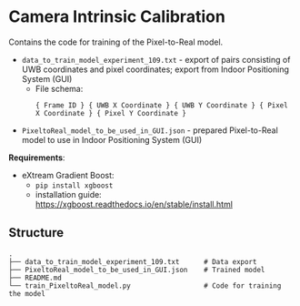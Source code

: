 # Camera Intrinsic Calibration

Contains the code for training of the Pixel-to-Real model.

- `data_to_train_model_experiment_109.txt` - export of pairs consisting of UWB coordinates and pixel coordinates; export from Indoor Positioning System (GUI)
    - File schema:
        ```
        { Frame ID } { UWB X Coordinate } { UWB Y Coordinate } { Pixel X Coordinate } { Pixel Y Coordinate } 
        ```
- `PixeltoReal_model_to_be_used_in_GUI.json` - prepared Pixel-to-Real model to use in Indoor Positioning System (GUI)

**Requirements**:
- eXtream Gradient Boost:
    - `pip install xgboost`
    - installation guide: https://xgboost.readthedocs.io/en/stable/install.html

## Structure
```
.
├── data_to_train_model_experiment_109.txt      # Data export
├── PixeltoReal_model_to_be_used_in_GUI.json    # Trained model
├── README.md
└── train_PixeltoReal_model.py                  # Code for training the model
```